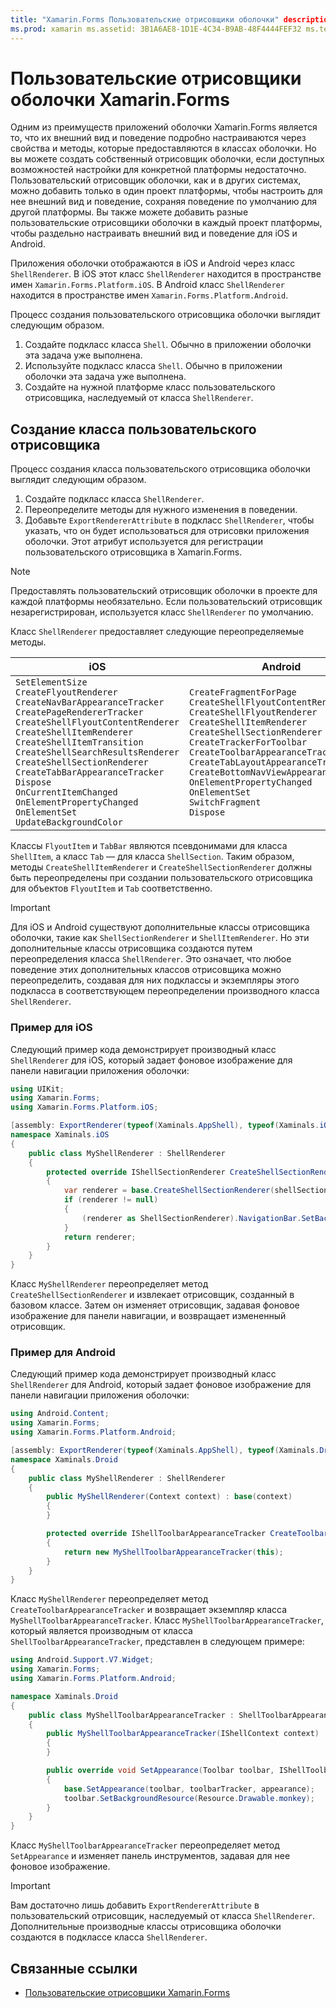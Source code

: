 ```yaml
---
title: "Xamarin.Forms Пользовательские отрисовщики оболочки" description: "Xamarin.Forms Приложения оболочки имеют широкие возможности для настройки через свойства и методы, которые предоставляются в классах оболочки. Но вы можете создать собственный отрисовщик оболочки, если доступных возможностей настройки для конкретной платформы недостаточно".
ms.prod: xamarin ms.assetid: 3B1A6AE8-1D1E-4C34-B9AB-48F4444FEF32 ms.technology: xamarin-forms author: davidbritch ms.author: dabritch ms.date: 05/06/2019 no-loc: [Xamarin.Forms, Xamarin.Essentials]
---
```


# <a name="xamarinforms-shell-custom-renderers"></a>Пользовательские отрисовщики оболочки Xamarin.Forms

Одним из преимуществ приложений оболочки Xamarin.Forms является то, что их внешний вид и поведение подробно настраиваются через свойства и методы, которые предоставляются в классах оболочки. Но вы можете создать собственный отрисовщик оболочки, если доступных возможностей настройки для конкретной платформы недостаточно. Пользовательский отрисовщик оболочки, как и в других системах, можно добавить только в один проект платформы, чтобы настроить для нее внешний вид и поведение, сохраняя поведение по умолчанию для другой платформы. Вы также можете добавить разные пользовательские отрисовщики оболочки в каждый проект платформы, чтобы раздельно настраивать внешний вид и поведение для iOS и Android.

Приложения оболочки отображаются в iOS и Android через класс `ShellRenderer`. В iOS этот класс `ShellRenderer` находится в пространстве имен `Xamarin.Forms.Platform.iOS`. В Android класс `ShellRenderer` находится в пространстве имен `Xamarin.Forms.Platform.Android`.

Процесс создания пользовательского отрисовщика оболочки выглядит следующим образом.

1. Создайте подкласс класса `Shell`. Обычно в приложении оболочки эта задача уже выполнена.
1. Используйте подкласс класса `Shell`. Обычно в приложении оболочки эта задача уже выполнена.
1. Создайте на нужной платформе класс пользовательского отрисовщика, наследуемый от класса `ShellRenderer`.

## <a name="create-a-custom-renderer-class"></a>Создание класса пользовательского отрисовщика

Процесс создания класса пользовательского отрисовщика оболочки выглядит следующим образом.

1. Создайте подкласс класса `ShellRenderer`.
1. Переопределите методы для нужного изменения в поведении.
1. Добавьте `ExportRendererAttribute` в подкласс `ShellRenderer`, чтобы указать, что он будет использоваться для отрисовки приложения оболочки. Этот атрибут используется для регистрации пользовательского отрисовщика в Xamarin.Forms.

> [!NOTE]
> Предоставлять пользовательский отрисовщик оболочки в проекте для каждой платформы необязательно. Если пользовательский отрисовщик незарегистрирован, используется класс `ShellRenderer` по умолчанию.

Класс `ShellRenderer` предоставляет следующие переопределяемые методы.

| iOS | Android |
| --- | --- |
| `SetElementSize`<br />`CreateFlyoutRenderer`<br />`CreateNavBarAppearanceTracker`<br />`CreatePageRendererTracker`<br />`CreateShellFlyoutContentRenderer`<br />`CreateShellItemRenderer`<br />`CreateShellItemTransition`<br />`CreateShellSearchResultsRenderer`<br />`CreateShellSectionRenderer`<br />`CreateTabBarAppearanceTracker`<br />`Dispose`<br />`OnCurrentItemChanged`<br />`OnElementPropertyChanged`<br />`OnElementSet`<br />`UpdateBackgroundColor` | `CreateFragmentForPage`<br />`CreateShellFlyoutContentRenderer`<br />`CreateShellFlyoutRenderer`<br />`CreateShellItemRenderer`<br />`CreateShellSectionRenderer`<br />`CreateTrackerForToolbar`<br />`CreateToolbarAppearanceTracker`<br />`CreateTabLayoutAppearanceTracker`<br />`CreateBottomNavViewAppearanceTracker`<br />`OnElementPropertyChanged`<br />`OnElementSet`<br />`SwitchFragment`<br />`Dispose` |

Классы `FlyoutItem` и `TabBar` являются псевдонимами для класса `ShellItem`, а класс `Tab` — для класса `ShellSection`. Таким образом, методы `CreateShellItemRenderer` и `CreateShellSectionRenderer` должны быть переопределены при создании пользовательского отрисовщика для объектов `FlyoutItem` и `Tab` соответственно.

> [!IMPORTANT]
> Для iOS и Android существуют дополнительные классы отрисовщика оболочки, такие как `ShellSectionRenderer` и `ShellItemRenderer`. Но эти дополнительные классы отрисовщика создаются путем переопределения класса `ShellRenderer`. Это означает, что любое поведение этих дополнительных классов отрисовщика можно переопределить, создавая для них подклассы и экземпляры этого подкласса в соответствующем переопределении производного класса `ShellRenderer`.

### <a name="ios-example"></a>Пример для iOS

Следующий пример кода демонстрирует производный класс `ShellRenderer` для iOS, который задает фоновое изображение для панели навигации приложения оболочки:

```csharp
using UIKit;
using Xamarin.Forms;
using Xamarin.Forms.Platform.iOS;

[assembly: ExportRenderer(typeof(Xaminals.AppShell), typeof(Xaminals.iOS.MyShellRenderer))]
namespace Xaminals.iOS
{
    public class MyShellRenderer : ShellRenderer
    {
        protected override IShellSectionRenderer CreateShellSectionRenderer(ShellSection shellSection)
        {
            var renderer = base.CreateShellSectionRenderer(shellSection);
            if (renderer != null)
            {
                (renderer as ShellSectionRenderer).NavigationBar.SetBackgroundImage(UIImage.FromFile("monkey.png"), UIBarMetrics.Default);
            }
            return renderer;
        }
    }
}
```

Класс `MyShellRenderer` переопределяет метод `CreateShellSectionRenderer` и извлекает отрисовщик, созданный в базовом классе. Затем он изменяет отрисовщик, задавая фоновое изображение для панели навигации, и возвращает измененный отрисовщик.

### <a name="android-example"></a>Пример для Android

Следующий пример кода демонстрирует производный класс `ShellRenderer` для Android, который задает фоновое изображение для панели навигации приложения оболочки:

```csharp
using Android.Content;
using Xamarin.Forms;
using Xamarin.Forms.Platform.Android;

[assembly: ExportRenderer(typeof(Xaminals.AppShell), typeof(Xaminals.Droid.MyShellRenderer))]
namespace Xaminals.Droid
{
    public class MyShellRenderer : ShellRenderer
    {
        public MyShellRenderer(Context context) : base(context)
        {
        }

        protected override IShellToolbarAppearanceTracker CreateToolbarAppearanceTracker()
        {
            return new MyShellToolbarAppearanceTracker(this);
        }
    }
}
```

Класс `MyShellRenderer` переопределяет метод `CreateToolbarAppearanceTracker` и возвращает экземпляр класса `MyShellToolbarAppearanceTracker`. Класс `MyShellToolbarAppearanceTracker`, который является производным от класса `ShellToolbarAppearanceTracker`, представлен в следующем примере:

```csharp
using Android.Support.V7.Widget;
using Xamarin.Forms;
using Xamarin.Forms.Platform.Android;

namespace Xaminals.Droid
{
    public class MyShellToolbarAppearanceTracker : ShellToolbarAppearanceTracker
    {
        public MyShellToolbarAppearanceTracker(IShellContext context) : base(context)
        {
        }

        public override void SetAppearance(Toolbar toolbar, IShellToolbarTracker toolbarTracker, ShellAppearance appearance)
        {
            base.SetAppearance(toolbar, toolbarTracker, appearance);
            toolbar.SetBackgroundResource(Resource.Drawable.monkey);
        }
    }
}
```

Класс `MyShellToolbarAppearanceTracker` переопределяет метод `SetAppearance` и изменяет панель инструментов, задавая для нее фоновое изображение.

> [!IMPORTANT]
> Вам достаточно лишь добавить `ExportRendererAttribute` в пользовательский отрисовщик, наследуемый от класса `ShellRenderer`. Дополнительные производные классы отрисовщика оболочки создаются в подклассе класса `ShellRenderer`.

## <a name="related-links"></a>Связанные ссылки

- [Пользовательские отрисовщики Xamarin.Forms](~/xamarin-forms/app-fundamentals/custom-renderer/index.md)
